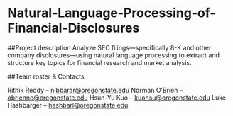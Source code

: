# Natural-Language-Processing-of-Financial-Disclosures

##Project description
Analyze SEC filings—specifically 8-K and other company disclosures—using natural language processing to extract and structure key topics for financial research and market analysis.

##Team roster & Contacts

Rithik Reddy – nibbarar@oregonstate.edu
Norman O’Brien – obrienno@oregonstate.edu
Hsun-Yu Kuo – kuohsu@oregonstate.edu
Luke Hashbarger – hashbarl@oregonstate.edu

